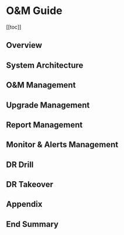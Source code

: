 # **O&M Guide**
[[toc]]
## **Overview**
<!-- @include: ./overview/overview.md -->
## **System Architecture**
<!-- @include: ./system-architecture/system-architecture.md -->
## **O&M Management**
<!-- @include: ./om-management/daliy-om.md -->
<!-- @include: ./om-management/console.md -->
<!-- @include: ./om-management/sync-proxy.md -->
<!-- @include: ./om-management/linux-agent.md -->
<!-- @include: ./om-management/windows-agent.md -->
<!-- @include: ./om-management/cloud-sync-gateway.md -->
<!-- @include: ./om-management/transition-host-image.md -->
## **Upgrade Management**
<!-- @include: ./upgrade-maintenance/console.md -->
<!-- @include: ./upgrade-maintenance/sync-proxy.md -->
<!-- @include: ./upgrade-maintenance/linux-agent.md -->
<!-- @include: ./upgrade-maintenance/windows-agent.md -->
<!-- @include: ./upgrade-maintenance/cloud-sync-gateway.md -->
<!-- @include: ./upgrade-maintenance/transition-host-image.md -->
## **Report Management**
<!-- @include: ./report-export/report-type.md -->
<!-- @include: ./report-export/report-export.md -->
## **Monitor & Alerts Management**
<!-- @include: ./monitor-alerts/overview-display.md -->
<!-- @include: ./monitor-alerts/key-indicators.md -->
<!-- @include: ./monitor-alerts/alarm-configuration.md -->
<!-- @include: ./monitor-alerts/alarm-best-practice.md -->
<!-- @include: ./monitor-alerts/usage-scenarios.md -->
## **DR Drill**
<!-- @include: ./dr-drill/drill-preparation.md -->
<!-- @include: ./dr-drill/drill-process.md -->
<!-- @include: ./dr-drill/drill-report.md -->
## **DR Takeover**
<!-- @include: ./dr-takeover/takeover-prerequisites.md -->
<!-- @include: ./dr-takeover/takeover-process.md -->
## **Appendix**
<!-- @include: ./appendix/commands-tools.md -->
<!-- @include: ./appendix/question-submit.md -->
<!-- @include: ./appendix/change-record.md -->
## **End Summary**
<!-- @include: ./end-summary/summary.md -->